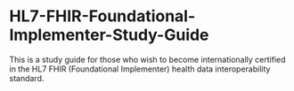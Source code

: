 # HL7-FHIR-Foundational-Implementer-Study-Guide
This is a study guide for those who wish to become internationally certified in the HL7 FHIR (Foundational Implementer) health data interoperability standard.
